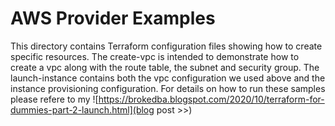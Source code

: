 # AWS Provider Examples
This directory contains Terraform configuration files showing how to create specific resources. The create-vpc is intended to demonstrate how to create a vpc along with the route table, the subnet and security group. The launch-instance contains both the vpc configuration we used above and the instance provisioning configuration. 
For details on how to run these samples please refere to my ![https://brokedba.blogspot.com/2020/10/terraform-for-dummies-part-2-launch.html](blog post >>)
